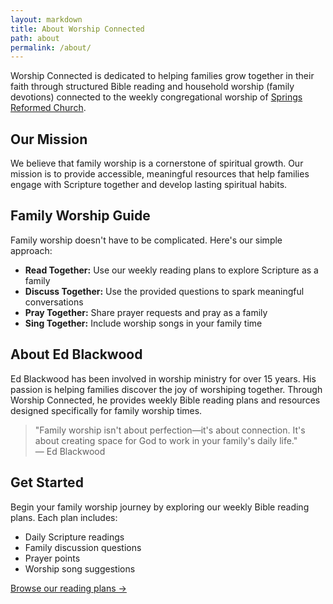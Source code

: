 ```yaml
---
layout: markdown
title: About Worship Connected
path: about
permalink: /about/
---
```

<div class="lead text-xl text-gray-600 mb-8">
Worship Connected is dedicated to helping families grow together in their faith through structured Bible reading and household worship (family devotions) connected to the weekly congregational worship of <a href="https://springsreformed.org/">Springs Reformed Church</a>.
</div>

## Our Mission

We believe that family worship is a cornerstone of spiritual growth. Our mission is to provide accessible, meaningful resources that help families engage with Scripture together and develop lasting spiritual habits.

## Family Worship Guide

Family worship doesn't have to be complicated. Here's our simple approach:

* **Read Together:** Use our weekly reading plans to explore Scripture as a family
* **Discuss Together:** Use the provided questions to spark meaningful conversations
* **Pray Together:** Share prayer requests and pray as a family
* **Sing Together:** Include worship songs in your family time

## About Ed Blackwood

Ed Blackwood has been involved in worship ministry for over 15 years. His passion is helping families discover the joy of worshiping together. Through Worship Connected, he provides weekly Bible reading plans and resources designed specifically for family worship times.

<div class="bg-blue-50 border-l-4 border-blue-500 p-4 my-8">
  <blockquote class="text-lg italic text-gray-700">
    "Family worship isn't about perfection—it's about connection. It's about creating space for God to work in your family's daily life."
    <footer class="mt-2 text-gray-600">— Ed Blackwood</footer>
  </blockquote>
</div>

## Get Started

Begin your family worship journey by exploring our weekly Bible reading plans. Each plan includes:

* Daily Scripture readings
* Family discussion questions
* Prayer points
* Worship song suggestions

<div class="mt-8">
  <a href="/notes" class="inline-block bg-blue-600 text-white px-6 py-3 rounded-lg hover:bg-blue-700 transition-colors duration-300">
    Browse our reading plans →
  </a>
</div>
